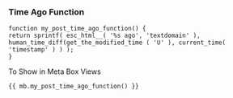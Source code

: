 ### Time Ago Function
```
function my_post_time_ago_function() {
return sprintf( esc_html__( '%s ago', 'textdomain' ), human_time_diff(get_the_modified_time ( 'U' ), current_time( 'timestamp' ) ) );
}
```

To Show in Meta Box Views
```
{{ mb.my_post_time_ago_function() }}
```
